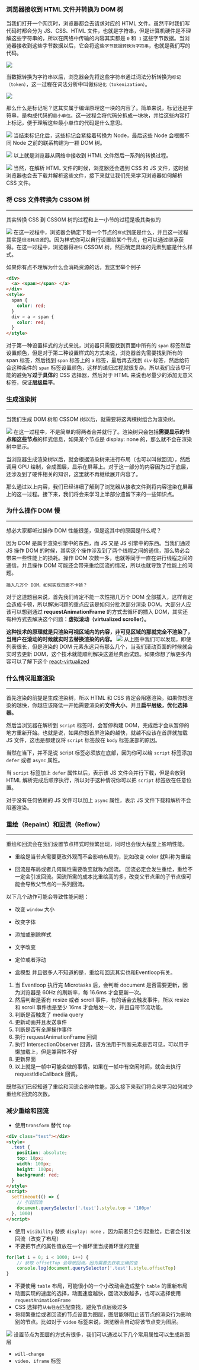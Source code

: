
### 浏览器接收到 HTML 文件并转换为 DOM 树
当我们打开一个网页时，浏览器都会去请求对应的 HTML 文件。虽然平时我们写代码时都会分为 JS、CSS、HTML 文件，也就是字符串，但是计算机硬件是不理解这些字符串的，所以在网络中传输的内容其实都是 `0` 和` 1` 这些字节数据。当浏览器接收到这些字节数据以后，它会将这些`字节数据转换为字符串`，也就是我们写的代码。

![](https://user-gold-cdn.xitu.io/2020/5/25/1724adedfa43801a?w=355&h=100&f=png&s=20378)

当数据转换为字符串以后，浏览器会先将这些字符串通过词法分析转换为`标记（token）`，这一过程在词法分析中叫做`标记化（tokenization）`。

![](https://user-gold-cdn.xitu.io/2020/5/25/1724adf7199925cc?w=499&h=114&f=png&s=25148)

那么什么是标记呢？这其实属于编译原理这一块的内容了。简单来说，标记还是字符串，是构成代码的`最小单位`。这一过程会将代码分拆成一块块，并给这些内容打上标记，便于理解这些最小单位的代码是什么意思。

![](https://user-gold-cdn.xitu.io/2020/5/25/1724ae00ac5bff2e?w=551&h=202&f=png&s=30906)
当结束标记化后，这些标记会紧接着转换为 Node，最后这些 Node 会根据不同 Node 之前的联系构建为一颗 DOM 树。

![](https://user-gold-cdn.xitu.io/2020/5/25/1724ae071fa9c099?w=512&h=244&f=png&s=75236)
以上就是浏览器从网络中接收到 HTML 文件然后一系列的转换过程。


![](https://user-gold-cdn.xitu.io/2020/5/25/1724ae0d866b810f?w=498&h=108&f=png&s=21627)
当然，在解析 HTML 文件的时候，浏览器还会遇到 CSS 和 JS 文件，这时候浏览器也会去下载并解析这些文件，接下来就让我们先来学习浏览器如何解析 CSS 文件。

### 将 CSS 文件转换为 CSSOM 树
<hr>
其实转换 CSS 到 CSSOM 树的过程和上一小节的过程是极其类似的

![](https://user-gold-cdn.xitu.io/2020/5/25/1724ae1c070d859e?w=503&h=95&f=png&s=22709)
在这一过程中，浏览器会确定下每一个节点的`样式`到底是什么，并且这一过程其实是`很消耗资源`的。因为样式你可以自行设置给某个节点，也可以通过继承获得。在这一过程中，浏览器得`递归` CSSOM 树，然后确定具体的元素到底是什么样式。

如果你有点不理解为什么会消耗资源的话，我这里举个例子

```html
<div>
  <a> <span></span> </a>
</div>
<style>
  span {
    color: red;
  }
  div > a > span {
    color: red;
  }
</style>
```
对于第一种设置样式的方式来说，浏览器只需要找到页面中所有的 `span` 标签然后设置颜色，但是对于第二种设置样式的方式来说，浏览器首先需要找到所有的 span 标签，然后找到 `span` 标签上的 `a` 标签，最后再去找到 `div` 标签，然后给符合这种条件的 `span` 标签设置颜色，这样的递归过程就很复杂。所以我们应该尽可能的避免写**过于具体**的 CSS 选择器，然后对于 HTML 来说也尽量少的添加无意义标签，保证**层级扁平**。
### 生成渲染树
<hr>
当我们生成 DOM 树和 CSSOM 树以后，就需要将这两棵树组合为渲染树。

![](https://user-gold-cdn.xitu.io/2018/11/27/16754488529c48bd?imageView2/0/w/1280/h/960/format/webp/ignore-error/1)
在这一过程中，不是简单的将两者合并就行了。渲染树只会包括**需要显示的节点和这些节点**的样式信息，如果某个节点是 display: none 的，那么就不会在渲染树中显示。

当浏览器生成渲染树以后，就会根据渲染树来进行布局（也可以叫做回流），然后调用 GPU 绘制，合成图层，显示在屏幕上。对于这一部分的内容因为过于底层，还涉及到了硬件相关的知识，这里就不再继续展开内容了。

那么通过以上内容，我们已经详细了解到了浏览器从接收文件到将内容渲染在屏幕上的这一过程。接下来，我们将会来学习上半部分遗留下来的一些知识点。
### 为什么操作 DOM 慢
<hr>
想必大家都听过操作 DOM 性能很差，但是这其中的原因是什么呢？

因为 DOM 是属于渲染引擎中的东西，而 JS 又是 JS 引擎中的东西。当我们通过 JS 操作 DOM 的时候，其实这个操作涉及到了两个线程之间的通信，那么势必会带来一些性能上的损耗。操作 DOM 次数一多，也就等同于一直在进行线程之间的通信，并且操作 DOM 可能还会带来重绘回流的情况，所以也就导致了性能上的问题。

```!
插入几万个 DOM，如何实现页面不卡顿？
```
对于这道题目来说，首先我们肯定不能一次性把几万个 DOM 全部插入，这样肯定会造成卡顿，所以解决问题的重点应该是如何分批次部分渲染 DOM。大部分人应该可以想到通过 **requestAnimationFrame** 的方式去循环的插入 DOM，其实还有种方式去解决这个问题：**虚拟滚动（virtualized scroller）。**

**这种技术的原理就是只渲染可视区域内的内容，非可见区域的那就完全不渲染了，当用户在滚动的时候就实时去替换渲染的内容。**
![](https://user-gold-cdn.xitu.io/2018/12/15/167b1c6887ecbba7?imageslim)
从上图中我们可以发现，即使列表很长，但是渲染的 DOM 元素永远只有那么几个，当我们滚动页面的时候就会实时去更新 DOM，这个技术就能顺利解决这道经典面试题。如果你想了解更多内容可以了解下这个 [react-virtualized](https://github.com/bvaughn/react-virtualized)

### 什么情况阻塞渲染
<hr>

首先渲染的前提是生成渲染树，所以 HTML 和 CSS 肯定会阻塞渲染。如果你想渲染的越快，你越应该降低一开始需要渲染的**文件大小**，并且**扁平层级，优化选择器。**

然后当浏览器在解析到 `script` 标签时，会暂停构建 DOM，完成后才会从暂停的地方重新开始。也就是说，如果你想首屏渲染的越快，就越不应该在首屏就加载 JS 文件，这也是都建议将 `script` 标签放在 `body` 标签底部的原因。

当然在当下，并不是说 script 标签必须放在底部，因为你可以给 `script` 标签添加 `defer` 或者 `async` 属性。

当 `script` 标签加上 `defer` 属性以后，表示该 JS 文件会并行下载，但是会放到 HTML 解析完成后顺序执行，所以对于这种情况你可以把 `script` 标签放在任意位置。

对于没有任何依赖的 JS 文件可以加上 `async` 属性，表示 JS 文件下载和解析不会阻塞渲染。

### 重绘（Repaint）和回流（Reflow）
<hr>

重绘和回流会在我们设置节点样式时频繁出现，同时也会很大程度上影响性能。


* 重绘是当节点需要更改外观而不会影响布局的，比如改变 color 就叫称为重绘

* 回流是布局或者几何属性需要改变就称为回流。
回流必定会发生重绘，重绘不一定会引发回流。回流所需的成本比重绘高的多，改变父节点里的子节点很可能会导致父节点的一系列回流。

以下几个动作可能会导致性能问题：

* 改变 `window` 大小

* 改变字体

* 添加或删除样式

* 文字改变

* 定位或者浮动

* 盒模型
并且很多人不知道的是，重绘和回流其实也和Eventloop有关。
1. 当 Eventloop 执行完 Microtasks 后，会判断 document 是否需要更新，因为浏览器是 60Hz 的刷新率，每 16.6ms 才会更新一次。
2. 然后判断是否有 resize 或者 scroll 事件，有的话会去触发事件，所以 resize 和 scroll 事件也是至少 16ms 才会触发一次，并且自带节流功能。
3. 判断是否触发了 media query
4. 更新动画并且发送事件
5. 判断是否有全屏操作事件
6. 执行 requestAnimationFrame 回调
7. 执行 IntersectionObserver 回调，该方法用于判断元素是否可见，可以用于懒加载上，但是兼容性不好
8. 更新界面
9. 以上就是一帧中可能会做的事情。如果在一帧中有空闲时间，就会去执行 requestIdleCallback 回调。

既然我们已经知道了重绘和回流会影响性能，那么接下来我们将会来学习如何减少重绘和回流的次数。

### 减少重绘和回流

* 使用`transform` 替代 `top`

```html
<div class="test"></div>
<style>
  .test {
    position: absolute;
    top: 10px;
    width: 100px;
    height: 100px;
    background: red;
  }
</style>
<script>
  setTimeout(() => {
    // 引起回流
    document.querySelector('.test').style.top = '100px'
  }, 1000)
</script>
```

* 使用 `visibility` 替换 `display: none` ，因为前者只会引起重绘，后者会引发回流（改变了布局）
* 不要把节点的属性值放在一个循环里当成循环里的变量

```js
for(let i = 0; i < 1000; i++) {
    // 获取 offsetTop 会导致回流，因为需要去获取正确的值
    console.log(document.querySelector('.test').style.offsetTop)
}
```

* 不要使用 `table` 布局，可能很小的一个小改动会造成整个 `table` 的重新布局
* 动画实现的速度的选择，动画速度越快，回流次数越多，也可以选择使用 `requestAnimationFrame`
* CSS 选择符`从右往左`匹配查找，避免节点层级过多
* 将频繁重绘或者回流的节点设置为图层，图层能够阻止该节点的渲染行为影响别的节点。比如对于 `video` 标签来说，浏览器会自动将该节点变为图层。

![](https://user-gold-cdn.xitu.io/2020/5/25/1724afac087a0379?w=399&h=214&f=png&s=59710)
设置节点为图层的方式有很多，我们可以通过以下几个常用属性可以生成新图层

* `will-change`
* `video`、`iframe` 标签


